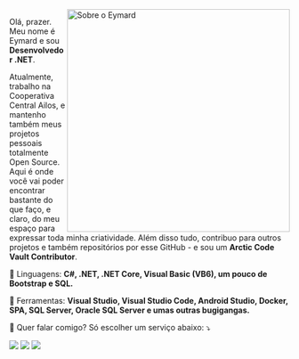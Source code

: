 <img src="https://raw.githubusercontent.com/MicaelliMedeiros/micaellimedeiros/master/image/computer-illustration.png" min-width="400px" max-width="400px" width="400px" align="right" alt="Sobre o Eymard">

<p align="left"> 
  Olá, prazer. Meu nome é Eymard e sou <strong>Desenvolvedor .NET</strong>.<br>
  
  Atualmente, trabalho na Cooperativa Central Ailos, e mantenho também meus projetos pessoais totalmente Open Source.
  Aqui é onde você vai poder encontrar bastante do que faço, e claro, do meu espaço para expressar toda minha criatividade.
  Além disso tudo, contribuo para outros projetos e também repositórios por esse GitHub - e sou um <strong>Arctic Code Vault Contributor</strong>.
</p>

<p align="left">
  🦄 Linguagens: <strong>C#, .NET, .NET Core, Visual Basic (VB6), um pouco de Bootstrap e SQL.</strong>
</p>

<p align="left">
  💼 Ferramentas: <strong>Visual Studio, Visual Studio Code, 
   Android Studio, Docker, SPA, SQL Server, Oracle SQL Server e umas outras bugigangas.</strong>
</p>

<p align="left">
  💌 Quer falar comigo? Só escolher um serviço abaixo: ⤵️
</p>

<p align="left">
  <a href="mailto:eymsilva@gmail.com?cc=eym_silva@outlook.com&subject=Contato%20GitHub&body=Ol%C3%A1%20Eymard.%20Tudo%20bem%3F!%20%0ABom%2C%20eu%20estou%20entrando%20em%20contato%20atrav%C3%A9s%20do%20link%20que%20voc%C3%AA%20disponibilizou%20no%20seu%20GitHub.%20%0A%0AO%20meu%20motivo%20de%20contato%20%C3%A9" alt="Gmail">
  <img src="https://img.shields.io/badge/-Gmail-FF0000?style=flat-square&labelColor=FF0000&logo=gmail&logoColor=white&link=mailto:eymsilva@gmail.com?cc=eym_silva@outlook.com&subject=Contato%20GitHub&body=Ol%C3%A1%20Eymard.%20Tudo%20bem%3F!%20%0ABom%2C%20eu%20estou%20entrando%20em%20contato%20atrav%C3%A9s%20do%20link%20que%20voc%C3%AA%20disponibilizou%20no%20seu%20GitHub.%20%0A%0AO%20meu%20motivo%20de%20contato%20%C3%A9" /></a>

  <a href="https://www.linkedin.com/in/eymardsilva/" alt="Linkedin">
  <img src="https://img.shields.io/badge/-Linkedin-0e76a8?style=flat-square&logo=Linkedin&logoColor=white&link=https://www.linkedin.com/in/eymardsilva/" /></a>

  <a href="https://wa.link/96p3z3" alt="WhatsApp">
  <img src="https://img.shields.io/badge/-WhatsApp-25d366?style=flat-square&labelColor=25d366&logo=whatsapp&logoColor=white&link=https://wa.link/96p3z3"/></a>
</p>  
